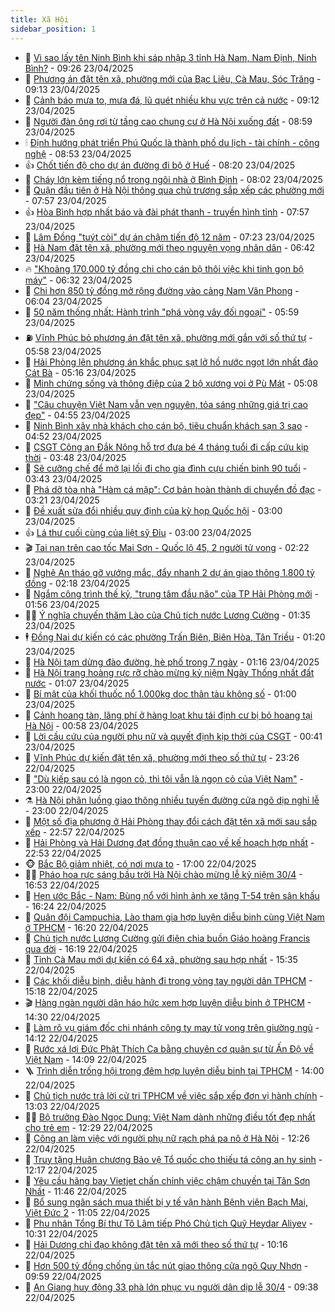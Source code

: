 ```yaml
---
title: Xã Hội
sidebar_position: 1
---
```


<!-- dantri-xa-hoi:START -->
- 🫣 [Vì sao lấy tên Ninh Bình khi sáp nhập 3 tỉnh Hà Nam, Nam Định, Ninh Bình?](https://dantri.com.vn/xa-hoi/vi-sao-lay-ten-ninh-binh-khi-sap-nhap-3-tinh-ha-nam-nam-dinh-ninh-binh-20250423155732573.htm) - 09:26 23/04/2025
- 💼 [Phương án đặt tên xã, phường mới của Bạc Liêu, Cà Mau, Sóc Trăng](https://dantri.com.vn/xa-hoi/phuong-an-dat-ten-xa-phuong-moi-cua-bac-lieu-ca-mau-soc-trang-20250423154911603.htm) - 09:13 23/04/2025
- 🎊 [Cảnh báo mưa to, mưa đá, lũ quét nhiều khu vực trên cả nước](https://dantri.com.vn/xa-hoi/canh-bao-mua-to-mua-da-lu-quet-nhieu-khu-vuc-tren-ca-nuoc-20250423160727185.htm) - 09:12 23/04/2025
- 🙉 [Người đàn ông rơi từ tầng cao chung cư ở Hà Nội xuống đất](https://dantri.com.vn/xa-hoi/nguoi-dan-ong-roi-tu-tang-cao-chung-cu-o-ha-noi-xuong-dat-20250423154337649.htm) - 08:59 23/04/2025
- 🕯 [Định hướng phát triển Phú Quốc là thành phố du lịch - tài chính - công nghệ](https://dantri.com.vn/xa-hoi/dinh-huong-phat-trien-phu-quoc-la-thanh-pho-du-lich-tai-chinh-cong-nghe-20250423152345624.htm) - 08:53 23/04/2025
- 👍 [Chốt tiến độ cho dự án đường đi bộ ở Huế](https://dantri.com.vn/xa-hoi/chot-tien-do-cho-du-an-duong-di-bo-o-hue-20250423145450248.htm) - 08:20 23/04/2025
- 🤖 [Cháy lớn kèm tiếng nổ trong ngôi nhà ở Bình Định](https://dantri.com.vn/xa-hoi/chay-lon-kem-tieng-no-trong-ngoi-nha-o-binh-dinh-20250423144226062.htm) - 08:02 23/04/2025
- 🙉 [Quận đầu tiên ở Hà Nội thông qua chủ trương sắp xếp các phường mới](https://dantri.com.vn/xa-hoi/quan-dau-tien-o-ha-noi-thong-qua-chu-truong-sap-xep-cac-phuong-moi-20250423143755641.htm) - 07:57 23/04/2025
- 👍 [Hòa Bình hợp nhất báo và đài phát thanh - truyền hình tỉnh](https://dantri.com.vn/xa-hoi/hoa-binh-hop-nhat-bao-va-dai-phat-thanh-truyen-hinh-tinh-20250423143634000.htm) - 07:57 23/04/2025
- 🗽 [Lâm Đồng &quot;tuýt còi&quot; dự án chậm tiến độ 12 năm](https://dantri.com.vn/xa-hoi/lam-dong-tuyt-coi-du-an-cham-tien-do-12-nam-20250423141432703.htm) - 07:23 23/04/2025
- 🗽 [Hà Nam đặt tên xã, phường mới theo nguyện vọng nhân dân](https://dantri.com.vn/xa-hoi/ha-nam-dat-ten-xa-phuong-moi-theo-nguyen-vong-nhan-dan-20250423125342208.htm) - 06:42 23/04/2025
- 🔥 [&quot;Khoảng 170.000 tỷ đồng chi cho cán bộ thôi việc khi tinh gọn bộ máy&quot;](https://dantri.com.vn/xa-hoi/khoang-170000-ty-dong-chi-cho-can-bo-thoi-viec-khi-tinh-gon-bo-may-20250423132656152.htm) - 06:32 23/04/2025
- 🦒 [Chi hơn 850 tỷ đồng mở rộng đường vào cảng Nam Vân Phong](https://dantri.com.vn/xa-hoi/chi-hon-850-ty-dong-mo-rong-duong-vao-cang-nam-van-phong-20250423123525624.htm) - 06:04 23/04/2025
- 🧐 [50 năm thống nhất: Hành trình &quot;phá vòng vây đối ngoại&quot;](https://dantri.com.vn/xa-hoi/50-nam-thong-nhat-hanh-trinh-pha-vong-vay-doi-ngoai-20250421195353696.htm) - 05:59 23/04/2025
- ⛽️ [Vĩnh Phúc bỏ phương án đặt tên xã, phường mới gắn với số thứ tự](https://dantri.com.vn/xa-hoi/vinh-phuc-bo-phuong-an-dat-ten-xa-phuong-moi-gan-voi-so-thu-tu-20250423123546680.htm) - 05:58 23/04/2025
- 🚀 [Hải Phòng lên phương án khắc phục sạt lở hồ nước ngọt lớn nhất đảo Cát Bà](https://dantri.com.vn/xa-hoi/hai-phong-len-phuong-an-khac-phuc-sat-lo-ho-nuoc-ngot-lon-nhat-dao-cat-ba-20250423110114622.htm) - 05:16 23/04/2025
- 🦒 [Minh chứng sống và thông điệp của 2 bộ xương voi ở Pù Mát](https://dantri.com.vn/xa-hoi/minh-chung-song-va-thong-diep-cua-2-bo-xuong-voi-o-pu-mat-20250421111834356.htm) - 05:08 23/04/2025
- 🦅 [&quot;Câu chuyện Việt Nam vẫn vẹn nguyên, tỏa sáng những giá trị cao đẹp&quot;](https://dantri.com.vn/xa-hoi/cau-chuyen-viet-nam-van-ven-nguyen-toa-sang-nhung-gia-tri-cao-dep-20250423113520373.htm) - 04:55 23/04/2025
- 🚀 [Ninh Bình xây nhà khách cho cán bộ, tiêu chuẩn khách sạn 3 sao](https://dantri.com.vn/xa-hoi/ninh-binh-xay-nha-khach-cho-can-bo-tieu-chuan-khach-san-3-sao-20250423111415524.htm) - 04:52 23/04/2025
- 🦅 [CSGT Công an Đắk Nông hỗ trợ đưa bé 4 tháng tuổi đi cấp cứu kịp thời](https://dantri.com.vn/xa-hoi/csgt-cong-an-dak-nong-ho-tro-dua-be-4-thang-tuoi-di-cap-cuu-kip-thoi-20250423100119482.htm) - 03:48 23/04/2025
- 🤠 [Sẽ cưỡng chế để mở lại lối đi cho gia đình cựu chiến binh 90 tuổi](https://dantri.com.vn/xa-hoi/se-cuong-che-de-mo-lai-loi-di-cho-gia-dinh-cuu-chien-binh-90-tuoi-20250423102824559.htm) - 03:43 23/04/2025
- 💄 [Phá dỡ tòa nhà &quot;Hàm cá mập&quot;: Cơ bản hoàn thành di chuyển đồ đạc](https://dantri.com.vn/xa-hoi/pha-do-toa-nha-ham-ca-map-co-ban-hoan-thanh-di-chuyen-do-dac-20250423101538366.htm) - 03:21 23/04/2025
- 🥷 [Đề xuất sửa đổi nhiều quy định của kỳ họp Quốc hội](https://dantri.com.vn/xa-hoi/de-xuat-sua-doi-nhieu-quy-dinh-cua-ky-hop-quoc-hoi-20250423095631879.htm) - 03:00 23/04/2025
- 👍 [Lá thư cuối cùng của liệt sỹ Đỉu](https://dantri.com.vn/xa-hoi/la-thu-cuoi-cung-cua-liet-sy-diu-20250419180540257.htm) - 03:00 23/04/2025
- 🎬 [Tai nạn trên cao tốc Mai Sơn - Quốc lộ 45, 2 người tử vong](https://dantri.com.vn/xa-hoi/tai-nan-tren-cao-toc-mai-son-quoc-lo-45-2-nguoi-tu-vong-20250423091142558.htm) - 02:22 23/04/2025
- 🦒 [Nghệ An tháo gỡ vướng mắc, đẩy nhanh 2 dự án giao thông 1.800 tỷ đồng](https://dantri.com.vn/xa-hoi/nghe-an-thao-go-vuong-mac-day-nhanh-2-du-an-giao-thong-1800-ty-dong-20250423015932400.htm) - 02:18 23/04/2025
- 🌊 [Ngắm công trình thế kỷ, &quot;trung tâm đầu não&quot; của TP Hải Phòng mới](https://dantri.com.vn/xa-hoi/ngam-cong-trinh-the-ky-trung-tam-dau-nao-cua-tp-hai-phong-moi-20250422183728309.htm) - 01:56 23/04/2025
- 🧑‍💻 [Ý nghĩa chuyến thăm Lào của Chủ tịch nước Lương Cường](https://dantri.com.vn/xa-hoi/y-nghia-chuyen-tham-lao-cua-chu-tich-nuoc-luong-cuong-20250422231216072.htm) - 01:35 23/04/2025
- 🕴 [Đồng Nai dự kiến có các phường Trấn Biên, Biên Hòa, Tân Triều](https://dantri.com.vn/xa-hoi/dong-nai-du-kien-co-cac-phuong-tran-bien-bien-hoa-tan-trieu-20250423015715214.htm) - 01:20 23/04/2025
- 🤔 [Hà Nội tạm dừng đào đường, hè phố trong 7 ngày](https://dantri.com.vn/xa-hoi/ha-noi-tam-dung-dao-duong-he-pho-trong-7-ngay-20250423080132190.htm) - 01:16 23/04/2025
- 💄 [Hà Nội trang hoàng rực rỡ chào mừng kỷ niệm Ngày Thống nhất đất nước](https://dantri.com.vn/xa-hoi/ha-noi-trang-hoang-ruc-ro-chao-mung-ky-niem-ngay-thong-nhat-dat-nuoc-20250422152059280.htm) - 01:07 23/04/2025
- 🧠 [Bí mật của khối thuốc nổ 1.000kg dọc thân tàu không số](https://dantri.com.vn/xa-hoi/bi-mat-cua-khoi-thuoc-no-1000kg-doc-than-tau-khong-so-20250420174758552.htm) - 01:00 23/04/2025
- 🦣 [Cảnh hoang tàn, lãng phí ở hàng loạt khu tái định cư bị bỏ hoang tại Hà Nội](https://dantri.com.vn/xa-hoi/canh-hoang-tan-lang-phi-o-hang-loat-khu-tai-dinh-cu-bi-bo-hoang-tai-ha-noi-20250422015402049.htm) - 00:58 23/04/2025
- 💫 [Lời cầu cứu của người phụ nữ và quyết định kịp thời của CSGT](https://dantri.com.vn/xa-hoi/loi-cau-cuu-cua-nguoi-phu-nu-va-quyet-dinh-kip-thoi-cua-csgt-20250422214001790.htm) - 00:41 23/04/2025
- 🚀 [Vĩnh Phúc dự kiến đặt tên xã, phường mới theo số thứ tự](https://dantri.com.vn/xa-hoi/vinh-phuc-du-kien-dat-ten-xa-phuong-moi-theo-so-thu-tu-20250422202620036.htm) - 23:26 22/04/2025
- 🤔 [&quot;Dù kiếp sau có là ngọn cỏ, thì tôi vẫn là ngọn cỏ của Việt Nam&quot;](https://dantri.com.vn/xa-hoi/du-kiep-sau-co-la-ngon-co-thi-toi-van-la-ngon-co-cua-viet-nam-20250422233404264.htm) - 23:00 22/04/2025
- ⚗️ [Hà Nội phân luồng giao thông nhiều tuyến đường cửa ngõ dịp nghỉ lễ](https://dantri.com.vn/xa-hoi/ha-noi-phan-luong-giao-thong-nhieu-tuyen-duong-cua-ngo-dip-nghi-le-20250422221900655.htm) - 23:00 22/04/2025
- 🫶 [Một số địa phương ở Hải Phòng thay đổi cách đặt tên xã mới sau sắp xếp](https://dantri.com.vn/xa-hoi/mot-so-dia-phuong-o-hai-phong-thay-doi-cach-dat-ten-xa-moi-sau-sap-xep-20250423035611104.htm) - 22:57 22/04/2025
- 🌮 [Hải Phòng và Hải Dương đạt đồng thuận cao về kế hoạch hợp nhất](https://dantri.com.vn/xa-hoi/hai-phong-va-hai-duong-dat-dong-thuan-cao-ve-ke-hoach-hop-nhat-20250423033111013.htm) - 22:53 22/04/2025
- 🐵 [Bắc Bộ giảm nhiệt, có nơi mưa to](https://dantri.com.vn/xa-hoi/bac-bo-giam-nhiet-co-noi-mua-to-20250422180804501.htm) - 17:00 22/04/2025
- 🧑‍🏫 [Pháo hoa rực sáng bầu trời Hà Nội chào mừng lễ kỷ niệm 30/4](https://dantri.com.vn/xa-hoi/phao-hoa-ruc-sang-bau-troi-ha-noi-chao-mung-le-ky-niem-304-20250422235011758.htm) - 16:53 22/04/2025
- 💫 [Hẹn ước Bắc - Nam: Bùng nổ với hình ảnh xe tăng T-54 trên sân khấu](https://dantri.com.vn/xa-hoi/hen-uoc-bac-nam-bung-no-voi-hinh-anh-xe-tang-t-54-tren-san-khau-20250422231301448.htm) - 16:24 22/04/2025
- 🦩 [Quân đội Campuchia, Lào tham gia hợp luyện diễu binh cùng Việt Nam ở TPHCM](https://dantri.com.vn/xa-hoi/quan-doi-campuchia-lao-tham-gia-hop-luyen-dieu-binh-cung-viet-nam-o-tphcm-20250422171945794.htm) - 16:20 22/04/2025
- 🦄 [Chủ tịch nước Lương Cường gửi điện chia buồn Giáo hoàng Francis qua đời](https://dantri.com.vn/xa-hoi/chu-tich-nuoc-luong-cuong-gui-dien-chia-buon-giao-hoang-francis-qua-doi-20250422224850426.htm) - 16:19 22/04/2025
- 💂 [Tỉnh Cà Mau mới dự kiến có 64 xã, phường sau hợp nhất](https://dantri.com.vn/xa-hoi/tinh-ca-mau-moi-du-kien-co-64-xa-phuong-sau-hop-nhat-20250422214454900.htm) - 15:35 22/04/2025
- 💄 [Các khối diễu binh, diễu hành đi trong vòng tay người dân TPHCM](https://dantri.com.vn/xa-hoi/cac-khoi-dieu-binh-dieu-hanh-di-trong-vong-tay-nguoi-dan-tphcm-20250422220622605.htm) - 15:18 22/04/2025
- 🎬 [Hàng ngàn người dân háo hức xem hợp luyện diễu binh ở TPHCM](https://dantri.com.vn/xa-hoi/hang-ngan-nguoi-dan-hao-huc-xem-hop-luyen-dieu-binh-o-tphcm-20250422212918666.htm) - 14:30 22/04/2025
- 👀 [Làm rõ vụ giám đốc chi nhánh công ty may tử vong trên giường ngủ](https://dantri.com.vn/xa-hoi/lam-ro-vu-giam-doc-chi-nhanh-cong-ty-may-tu-vong-tren-giuong-ngu-20250422202140952.htm) - 14:12 22/04/2025
- 💃 [Rước xá lợi Đức Phật Thích Ca bằng chuyên cơ quân sự từ Ấn Độ về Việt Nam](https://dantri.com.vn/xa-hoi/ruoc-xa-loi-duc-phat-thich-ca-bang-chuyen-co-quan-su-tu-an-do-ve-viet-nam-20250422200141422.htm) - 14:09 22/04/2025
- 🪜 [Trình diễn trống hội trong đêm hợp luyện diễu binh tại TPHCM](https://dantri.com.vn/xa-hoi/trinh-dien-trong-hoi-trong-dem-hop-luyen-dieu-binh-tai-tphcm-20250422205231402.htm) - 14:00 22/04/2025
- 📝 [Chủ tịch nước trả lời cử tri TPHCM về việc sắp xếp đơn vị hành chính](https://dantri.com.vn/xa-hoi/chu-tich-nuoc-tra-loi-cu-tri-tphcm-ve-viec-sap-xep-don-vi-hanh-chinh-20250422195902961.htm) - 13:03 22/04/2025
- 🧑‍💻 [Bộ trưởng Đào Ngọc Dung: Việt Nam dành những điều tốt đẹp nhất cho trẻ em](https://dantri.com.vn/xa-hoi/bo-truong-dao-ngoc-dung-viet-nam-danh-nhung-dieu-tot-dep-nhat-cho-tre-em-20250422180238896.htm) - 12:29 22/04/2025
- 👺 [Công an làm việc với người phụ nữ rạch phá pa nô ở Hà Nội](https://dantri.com.vn/xa-hoi/cong-an-lam-viec-voi-nguoi-phu-nu-rach-pha-pa-no-o-ha-noi-20250422183805936.htm) - 12:26 22/04/2025
- 🌮 [Truy tặng Huân chương Bảo vệ Tổ quốc cho thiếu tá công an hy sinh](https://dantri.com.vn/xa-hoi/truy-tang-huan-chuong-bao-ve-to-quoc-cho-thieu-ta-cong-an-hy-sinh-20250422185248294.htm) - 12:17 22/04/2025
- 🤭 [Yêu cầu hãng bay Vietjet chấn chỉnh việc chậm chuyến tại Tân Sơn Nhất](https://dantri.com.vn/xa-hoi/yeu-cau-hang-bay-vietjet-chan-chinh-viec-cham-chuyen-tai-tan-son-nhat-20250422181819428.htm) - 11:46 22/04/2025
- 💪 [Bổ sung ngân sách mua thiết bị y tế vận hành Bệnh viện Bạch Mai, Việt Đức 2](https://dantri.com.vn/xa-hoi/bo-sung-ngan-sach-mua-thiet-bi-y-te-van-hanh-benh-vien-bach-mai-viet-duc-2-20250422175033179.htm) - 11:05 22/04/2025
- 🧰 [Phu nhân Tổng Bí thư Tô Lâm tiếp Phó Chủ tịch Quỹ Heydar Aliyev](https://dantri.com.vn/xa-hoi/phu-nhan-tong-bi-thu-to-lam-tiep-pho-chu-tich-quy-heydar-aliyev-20250422172059353.htm) - 10:31 22/04/2025
- 🤡 [Hải Dương chỉ đạo không đặt tên xã mới theo số thứ tự](https://dantri.com.vn/xa-hoi/hai-duong-chi-dao-khong-dat-ten-xa-moi-theo-so-thu-tu-20250422170225137.htm) - 10:16 22/04/2025
- 🦆 [Hơn 500 tỷ đồng chống ùn tắc nút giao thông cửa ngõ Quy Nhơn](https://dantri.com.vn/xa-hoi/hon-500-ty-dong-chong-un-tac-nut-giao-thong-cua-ngo-quy-nhon-20250422141923852.htm) - 09:59 22/04/2025
- 🦍 [An Giang huy động 33 phà lớn phục vụ người dân dịp lễ 30/4](https://dantri.com.vn/xa-hoi/an-giang-huy-dong-33-pha-lon-phuc-vu-nguoi-dan-dip-le-304-20250422132214284.htm) - 09:38 22/04/2025<!-- dantri-xa-hoi:END -->
